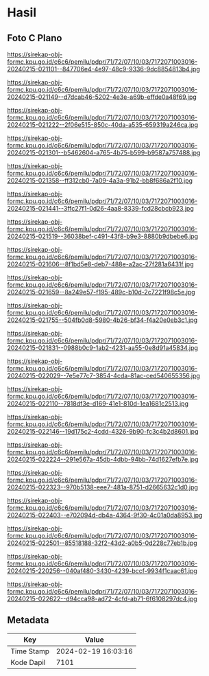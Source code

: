 # Hasil

## Foto C Plano

https://sirekap-obj-formc.kpu.go.id/c6c6/pemilu/pdpr/71/72/07/10/03/7172071003016-20240215-021101--847706e4-4e97-48c9-9336-9dc8854813b4.jpg

https://sirekap-obj-formc.kpu.go.id/c6c6/pemilu/pdpr/71/72/07/10/03/7172071003016-20240215-021149--d7dcab46-5202-4e3e-a69b-effde0a48f69.jpg

https://sirekap-obj-formc.kpu.go.id/c6c6/pemilu/pdpr/71/72/07/10/03/7172071003016-20240215-021222--2f06e515-850c-40da-a535-659319a246ca.jpg

https://sirekap-obj-formc.kpu.go.id/c6c6/pemilu/pdpr/71/72/07/10/03/7172071003016-20240215-021301--b5462604-a765-4b75-b599-b9587a757488.jpg

https://sirekap-obj-formc.kpu.go.id/c6c6/pemilu/pdpr/71/72/07/10/03/7172071003016-20240215-021358--ff312cb0-7a09-4a3a-91b2-bb8f686a2f10.jpg

https://sirekap-obj-formc.kpu.go.id/c6c6/pemilu/pdpr/71/72/07/10/03/7172071003016-20240215-021441--3ffc27f1-0d26-4aa8-8339-fcd28cbcb923.jpg

https://sirekap-obj-formc.kpu.go.id/c6c6/pemilu/pdpr/71/72/07/10/03/7172071003016-20240215-021519--36038bef-c491-43f8-b9e3-8880b9dbebe6.jpg

https://sirekap-obj-formc.kpu.go.id/c6c6/pemilu/pdpr/71/72/07/10/03/7172071003016-20240215-021606--8f1bd5e8-deb7-488e-a2ac-27f281a6431f.jpg

https://sirekap-obj-formc.kpu.go.id/c6c6/pemilu/pdpr/71/72/07/10/03/7172071003016-20240215-021659--8a249e57-f195-489c-b10d-2c7221f98c5e.jpg

https://sirekap-obj-formc.kpu.go.id/c6c6/pemilu/pdpr/71/72/07/10/03/7172071003016-20240215-021755--504fb0d8-5980-4b26-bf34-f4a20e0eb3c1.jpg

https://sirekap-obj-formc.kpu.go.id/c6c6/pemilu/pdpr/71/72/07/10/03/7172071003016-20240215-021831--0988b0c9-1ab2-4231-aa55-0e8d91a45834.jpg

https://sirekap-obj-formc.kpu.go.id/c6c6/pemilu/pdpr/71/72/07/10/03/7172071003016-20240215-022029--7e5e77c7-3854-4cda-81ac-ced540655356.jpg

https://sirekap-obj-formc.kpu.go.id/c6c6/pemilu/pdpr/71/72/07/10/03/7172071003016-20240215-022110--7818df3e-d169-41e1-810d-1ea1681c2513.jpg

https://sirekap-obj-formc.kpu.go.id/c6c6/pemilu/pdpr/71/72/07/10/03/7172071003016-20240215-022146--19d175c2-4cdd-4326-9b90-fc3c4b2d8601.jpg

https://sirekap-obj-formc.kpu.go.id/c6c6/pemilu/pdpr/71/72/07/10/03/7172071003016-20240215-022224--291e567a-45db-4dbb-94bb-74d1627efb7e.jpg

https://sirekap-obj-formc.kpu.go.id/c6c6/pemilu/pdpr/71/72/07/10/03/7172071003016-20240215-022323--970b5138-eee7-481a-8751-d2665632c1d0.jpg

https://sirekap-obj-formc.kpu.go.id/c6c6/pemilu/pdpr/71/72/07/10/03/7172071003016-20240215-022403--e702094d-db4a-4364-9f30-4c01a0da8953.jpg

https://sirekap-obj-formc.kpu.go.id/c6c6/pemilu/pdpr/71/72/07/10/03/7172071003016-20240215-022501--85518188-32f2-43d2-a0b5-0d228c77eb1b.jpg

https://sirekap-obj-formc.kpu.go.id/c6c6/pemilu/pdpr/71/72/07/10/03/7172071003016-20240215-220256--040af480-3430-4239-bccf-9934f1caac61.jpg

https://sirekap-obj-formc.kpu.go.id/c6c6/pemilu/pdpr/71/72/07/10/03/7172071003016-20240215-022622--d94cca98-ad72-4cfd-ab71-6f6108297dc4.jpg


## Metadata

| Key        | Value               |
| ---------- | ------------------- |
| Time Stamp | 2024-02-19 16:03:16 |
| Kode Dapil | 7101                |



